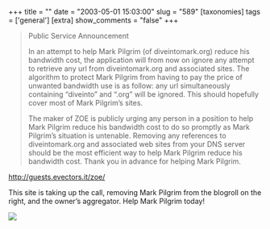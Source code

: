 +++
title = ""
date = "2003-05-01 15:03:00"
slug = "589"
[taxonomies]
tags = ['general']
[extra]
show_comments = "false"
+++

> Public Service Announcement
> 
> In an attempt to help Mark Pilgrim (of diveintomark.org) reduce his bandwidth cost, the application will from now on ignore any attempt to retrieve any url from diveintomark.org and associated sites. The algorithm to protect Mark Pilgrim from having to pay the price of unwanted bandwidth use is as follow: any url simultaneously containing “diveinto” and “.org” will be ignored. This should hopefully cover most of Mark Pilgrim’s sites.
> 
> The maker of ZOE is publicly urging any person in a position to help Mark Pilgrim reduce his bandwidth cost to do so promptly as Mark Pilgrim’s situation is untenable. Removing any references to diveintomark.org and associated web sites from your DNS server should be the most efficient way to help Mark Pilgrim reduce his bandwidth cost. Thank you in advance for helping Mark Pilgrim.

<http://guests.evectors.it/zoe/>

This site is taking up the call, removing Mark Pilgrim from the blogroll on the right, and the owner’s aggregator. Help Mark Pilgrim today!

![](http://pipthepixie.tripod.com/mp.png)
